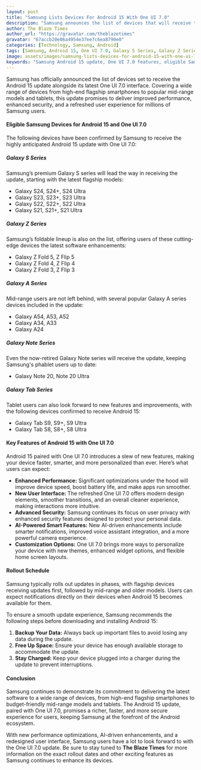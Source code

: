 ```yaml
---
layout: post
title: "Samsung Lists Devices For Android 15 With One UI 7.0"
description: "Samsung announces the list of devices that will receive the Android 15 and One UI 7.0 update, covering flagship phones, foldables, and mid-range models. Learn about the eligible devices and key features of the new update."
author: The Blaze Times
author_url: "https://gravatar.com/theblazetimes"
gravatar: "67accb20e06a4954e37ee7c6ea8790e0"
categories: [Technology, Samsung, Android]
tags: [Samsung, Android 15, One UI 7.0, Galaxy S Series, Galaxy Z Series, Galaxy A Series, Galaxy Tab, Galaxy Note]
image: assets/images/samsung-lists-devices-for-android-15-with-one-ui-7-0.jpg
keywords: "Samsung Android 15 update, One UI 7.0 features, eligible Samsung devices, Galaxy S Series, Galaxy Z Series"
---
```


Samsung has officially announced the list of devices set to receive the Android 15 update alongside its latest One UI 7.0 interface. Covering a wide range of devices from high-end flagship smartphones to popular mid-range models and tablets, this update promises to deliver improved performance, enhanced security, and a refreshed user experience for millions of Samsung users.

#### **Eligible Samsung Devices for Android 15 and One UI 7.0**
The following devices have been confirmed by Samsung to receive the highly anticipated Android 15 update with One UI 7.0:

##### **Galaxy S Series**
Samsung’s premium Galaxy S series will lead the way in receiving the update, starting with the latest flagship models:
- Galaxy S24, S24+, S24 Ultra
- Galaxy S23, S23+, S23 Ultra
- Galaxy S22, S22+, S22 Ultra
- Galaxy S21, S21+, S21 Ultra

##### **Galaxy Z Series**
Samsung’s foldable lineup is also on the list, offering users of these cutting-edge devices the latest software enhancements:
- Galaxy Z Fold 5, Z Flip 5
- Galaxy Z Fold 4, Z Flip 4
- Galaxy Z Fold 3, Z Flip 3

##### **Galaxy A Series**
Mid-range users are not left behind, with several popular Galaxy A series devices included in the update:
- Galaxy A54, A53, A52
- Galaxy A34, A33
- Galaxy A24

##### **Galaxy Note Series**
Even the now-retired Galaxy Note series will receive the update, keeping Samsung's phablet users up to date:
- Galaxy Note 20, Note 20 Ultra

##### **Galaxy Tab Series**
Tablet users can also look forward to new features and improvements, with the following devices confirmed to receive Android 15:
- Galaxy Tab S9, S9+, S9 Ultra
- Galaxy Tab S8, S8+, S8 Ultra

#### **Key Features of Android 15 with One UI 7.0**
Android 15 paired with One UI 7.0 introduces a slew of new features, making your device faster, smarter, and more personalized than ever. Here’s what users can expect:

- **Enhanced Performance:** Significant optimizations under the hood will improve device speed, boost battery life, and make apps run smoother.
- **New User Interface:** The refreshed One UI 7.0 offers modern design elements, smoother transitions, and an overall cleaner experience, making interactions more intuitive.
- **Advanced Security:** Samsung continues its focus on user privacy with enhanced security features designed to protect your personal data.
- **AI-Powered Smart Features:** New AI-driven enhancements include smarter notifications, improved voice assistant integration, and a more powerful camera experience.
- **Customization Options:** One UI 7.0 brings more ways to personalize your device with new themes, enhanced widget options, and flexible home screen layouts.

#### **Rollout Schedule**
Samsung typically rolls out updates in phases, with flagship devices receiving updates first, followed by mid-range and older models. Users can expect notifications directly on their devices when Android 15 becomes available for them.

To ensure a smooth update experience, Samsung recommends the following steps before downloading and installing Android 15:
1. **Backup Your Data:** Always back up important files to avoid losing any data during the update.
2. **Free Up Space:** Ensure your device has enough available storage to accommodate the update.
3. **Stay Charged:** Keep your device plugged into a charger during the update to prevent interruptions.

#### **Conclusion**
Samsung continues to demonstrate its commitment to delivering the latest software to a wide range of devices, from high-end flagship smartphones to budget-friendly mid-range models and tablets. The Android 15 update, paired with One UI 7.0, promises a richer, faster, and more secure experience for users, keeping Samsung at the forefront of the Android ecosystem.

With new performance optimizations, AI-driven enhancements, and a redesigned user interface, Samsung users have a lot to look forward to with the One UI 7.0 update. Be sure to stay tuned to **The Blaze Times** for more information on the exact rollout dates and other exciting features as Samsung continues to enhance its devices.

